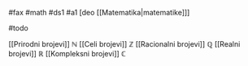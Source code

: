 #fax #math #ds1 #a1 [deo [[Matematika|matematike]]]
$\:$ 

#todo

[[Prirodni brojevi]] $\mathbb{N}$
[[Celi brojevi]] $\mathbb{Z}$
[[Racionalni brojevi]] $\mathbb{Q}$
[[Realni brojevi]] $\mathbb{R}$
[[Kompleksni brojevi]] $\mathbb{C}$